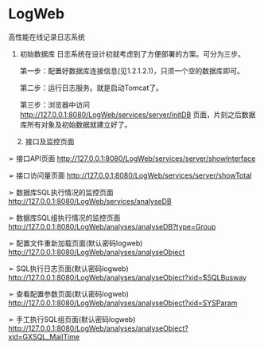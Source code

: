 # LogWeb
高性能在线记录日志系统



1. 初始数据库
  日志系统在设计初就考虑到了方便部署的方案。可分为三步。
  
   第一步：配置好数据库连接信息(见1.2.1.2.1)，只须一个空的数据库即可。
   
   第二步：运行日志服务。就是启动Tomcat了。
   
   第三步：浏览器中访问 http://127.0.0.1:8080/LogWeb/services/server/initDB 页面，片刻之后数据库所有对象及初始数据就建立好了。




 
2. 接口及监控页面

➢	接口API页面 
http://127.0.0.1:8080/LogWeb/services/server/showInterface 


➢	接口访问量页面
http://127.0.0.1:8080/LogWeb/services/server/showTotal


➢	数据库SQL执行情况的监控页面 
http://127.0.0.1:8080/LogWeb/services/analyseDB 


➢	数据库SQL组执行情况的监控页面
http://127.0.0.1:8080/LogWeb/analyses/analyseDB?type=Group 


➢	配置文件重新加载页面(默认密码logweb)
http://127.0.0.1:8080/LogWeb/analyses/analyseObject 


➢	SQL执行日志页面(默认密码logweb)
http://127.0.0.1:8080/LogWeb/analyses/analyseObject?xid=$SQLBusway 


➢	查看配置参数页面(默认密码logweb)
http://127.0.0.1:8080/LogWeb/analyses/analyseObject?xid=SYSParam


➢	手工执行SQL组页面(默认密码logweb)
http://127.0.0.1:8080/LogWeb/analyses/analyseObject?xid=GXSQL_MailTime 
